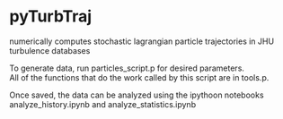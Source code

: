 # pyTurbTraj
numerically computes stochastic lagrangian particle trajectories in JHU turbulence databases

To generate data, run particles_script.p for desired parameters.  
All of the functions that do the work called by this script are in tools.p.

Once saved, the data can be analyzed using the ipythoon notebooks analyze_history.ipynb and analyze_statistics.ipynb
